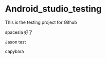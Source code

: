# Android_studio_testing

This is the testing project for Github

spacesla 好了

Jason test

capybara

